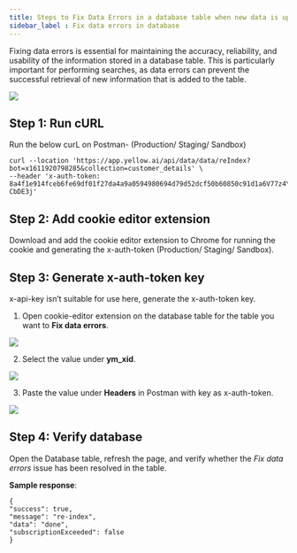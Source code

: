 ```yaml
---
title: Steps to Fix Data Errors in a database table when new data is uploaded/inserted
sidebar_label : Fix data errors in database
---
```


Fixing data errors is essential for maintaining the accuracy, reliability, and usability of the information stored in a database table. This is particularly important for performing searches, as data errors can prevent the successful retrieval of new information that is added to the table.

**![](https://lh7-us.googleusercontent.com/y2M-8FNaJzRYgZ32m3nXHuiZFXOOtLi9BWqI2qXAp4HEdHudQhjfgSqYQF-qqRUrVxOTfp3xzBS9JBtyuLpU1cuZKqbnI3OXTo3MhaXIXhbLrEIiZ0fh9qTwX2xmyAzSJ9J0E9z1UKKKUumjYebTWWw)**

## Step 1: Run cURL

Run the below curL on Postman- (Production/ Staging/ Sandbox)

```
curl --location 'https://app.yellow.ai/api/data/data/reIndex?bot=x1611920798285&collection=customer_details' \
--header 'x-auth-token: 8a4f1e914fceb6fe69df01f27da4a9a0594980694d79d52dcf50b60850c91d1a6V77z4YIES88iN-CbDE3j'

```

## Step 2: Add cookie editor extension

Download and add the cookie editor extension to Chrome for running the cookie and generating the x-auth-token (Production/ Staging/ Sandbox).


## Step 3: Generate x-auth-token key

x-api-key isn’t suitable for use here, generate the x-auth-token key.

1. Open cookie-editor extension on the database table for the table you want to **Fix data errors**.
    
**![](https://lh7-us.googleusercontent.com/adxpFfG7yeJtVb9KBNkSsGgULvYUDzSpwfuuWLutCSAFEk2aKuSDOJyLGWrFWJdvn6HS4qy0OF2ORd8q90PlQ2HxNSf4NP245BO_iW8smu5PB1AjypY_I8KBW4gSYDMoLZ7ESEd7i_jPQBwEwT0ZFRE)**

2. Select the value under **ym_xid**. 
    
**![](https://lh7-us.googleusercontent.com/ZG34rfKx3ItZ4Gnojg8-qPCJXnMeZNQZ2LXfiwPLOH7zwE13UYRAB4ZVONOqETkIGFNrrTF9aNAac5LdvjYbvRz03RdybcejmEowZeEGsGhJHiwB7azpLBj_atMs3xuwPuBVLCDfMh-08_PqZsJvY3k)**

3. Paste the value under **Headers** in Postman with key as x-auth-token.

**![](https://lh7-us.googleusercontent.com/ZFfxMGb4gofRqEdvmxJxSaJ2svo1qVRMGAZxohzdfGLYj8Zi5_lSduwqdm3PVGYTtB_Yrv8bMyJCllC8PpPgC15e8pTZMXqI15DmqRrRx_uuuLMpMb3-m50qoBm56Kuj-Z8v4djWrgfVtLRWQb0EsSY)**

## Step 4: Verify database

Open the Database table, refresh the page, and verify whether the *Fix data errors* issue has been resolved in the table.



**Sample response**:

```
{
"success": true,
"message": "re-index",
"data": "done",
"subscriptionExceeded": false
}
```














